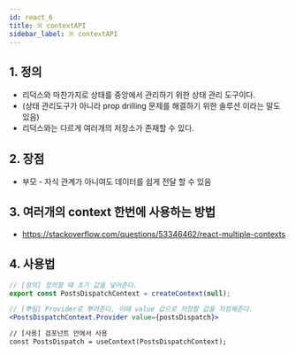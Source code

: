 ```yaml
---
id: react_6
title: ※ contextAPI
sidebar_label: ※ contextAPI
---
```


## 1. 정의

-   리덕스와 마찬가지로 상태를 중앙에서 관리하기 위한 상태 관리 도구이다.
-   (상태 관리도구가 아니라 prop drilling 문제를 해결하기 위한 솔루션 이라는 말도 있음)
-   리덕스와는 다르게 여러개의 저장소가 존재할 수 있다.

## 2. 장점

-   부모 - 자식 관계가 아니여도 데이터를 쉽게 전달 할 수 있음

## 3. 여러개의 context 한번에 사용하는 방법

-   https://stackoverflow.com/questions/53346462/react-multiple-contexts

## 4. 사용법

```jsx
// [정의] 정의할 때 초기 값을 넣어준다.
export const PostsDispatchContext = createContext(null);

// [뿌림] Provider로 뿌려준다. 이때 value 값으로 저장할 값을 지정해준다.
<PostsDispatchContext.Provider value={postsDispatch}>

// [사용] 검포넌트 안에서 사용
const PostsDispatch = useContext(PostsDispatchContext);
```
